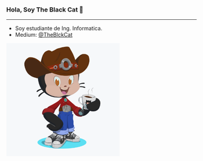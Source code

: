 ### Hola, Soy The Black Cat 👋
---
- Soy estudiante de Ing. Informatica.
- Medium: [@TheBlckCat](https://medium.com/@TheBlckCat)

<img src="octocat.png" width="300">

<!--
**TheBlckCat/TheBlckCat** is a ✨ _special_ ✨ repository because its `README.md` (this file) appears on your GitHub profile.

Here are some ideas to get you started:

- 🔭 I’m currently working on ...
- 🌱 I’m currently learning ...
- 👯 I’m looking to collaborate on ...
- 🤔 I’m looking for help with ...
- 💬 Ask me about ...
- 📫 How to reach me: ...
- 😄 Pronouns: ...
- ⚡ Fun fact: ...
-->
